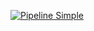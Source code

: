 [![Pipeline Simple](https://github.com/munish-0/greetings-add-main/actions/workflows/pipeline.yml/badge.svg)](https://github.com/munish-0/greetings-add-main/actions/workflows/pipeline.yml)
